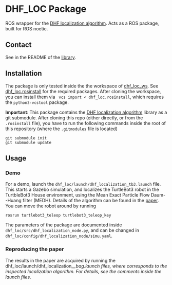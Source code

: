 # DHF_LOC Package
ROS wrapper for the [DHF localization algorithm](https://github.com/DomonkosCs/dhf-localization). Acts as a ROS package, built for ROS noetic.

## Contact
See in the README of the [library](https://github.com/DomonkosCs/dhf-localization).

## Installation

The package is only tested inside the the workspace of [dhf_loc_ws](https://github.com/DomonkosCs/dhf_loc_ws). See [dhf_loc.rosinstall](https://github.com/DomonkosCs/dhf_loc_ws/blob/main/src/dhf_loc.rosinstall) for the required packages. 
After cloning the workspace, you can install them via
` vcs import < dhf_loc.rosinstall`, which requires the `python3-vcstool` package.

**Important**: This package contains the [DHF localization algorithm](https://github.com/DomonkosCs/dhf-localization) library as a git submodule. After cloning this repo (either directly, or from the `.rosinstall` file),
you have to run the following commands inside the root of this repository (where the `.gitmodules` file is located)
```
git submodule init
git submodule update
```

## Usage

### Demo
For a demo, launch the `dhf_loc/launch/dhf_localization_tb3.launch` file. This starts a Gazebo simulation, and localizes the TurtleBot3 robot in the TurtbleBot3 House environment, using the Mean Exact Particle Flow Daum--Huang filter (MEDH).
Details of the algorithm can be found in the [paper](https://github.com/DomonkosCs/dhf-localization/blob/main/paper.pdf). You can move the robot around by running
```
rosrun turtlebot3_teleop turtlebot3_teleop_key
```

The parameters of the package are documented inside `dhf_loc/src/dhf_localization_node.py`, and can be changed in `dhf_loc/config/dhf_localization_node/simu.yaml`.

### Reproducing the paper

The results in the paper are acquired by running the dhf_loc/launch/dhf_localization_<VAR>_bag.launch files, where <VAR> corresponds to the inspected localization algorithm. For details, see the comments inside the launch files.
